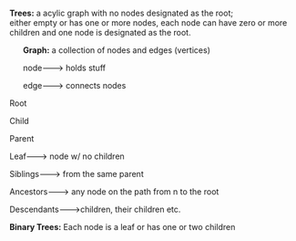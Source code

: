 <html>
<br><b>Trees:</b> a acylic graph with no nodes designated as the root;
<br>either empty or has one or more nodes, each node can have zero or more children and one node is designated as the root.
<ul> <b>Graph:</b> a collection of nodes and edges (vertices)</ul> 
<ul> node---> holds stuff</ul>
<ul> edge---> connects nodes</ul>

Root

Child 

Parent

Leaf---> node w/ no children

Siblings---> from the same parent

Ancestors---> any node on the path from n to the root

Descendants--->children, their children etc.

<b>Binary Trees:</b> Each node is a leaf or has one or two children

</html>
